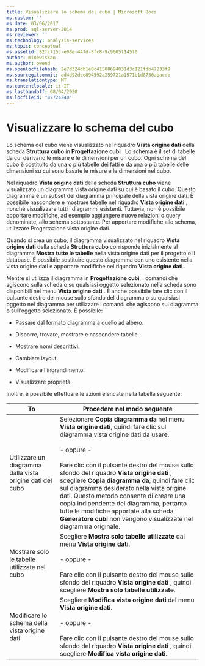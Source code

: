 ```yaml
---
title: Visualizzare lo schema del cubo | Microsoft Docs
ms.custom: ''
ms.date: 03/06/2017
ms.prod: sql-server-2014
ms.reviewer: ''
ms.technology: analysis-services
ms.topic: conceptual
ms.assetid: 82fc715c-e08e-447d-8fc8-9c9005f145f0
author: minewiskan
ms.author: owend
ms.openlocfilehash: 2e7d324db1e0c41588694031d3c121fdb47233f9
ms.sourcegitcommit: ad4d92dce894592a259721a1571b1d8736abacdb
ms.translationtype: MT
ms.contentlocale: it-IT
ms.lasthandoff: 08/04/2020
ms.locfileid: "87724240"
---
```

# <a name="view-the-cube-schema"></a>Visualizzare lo schema del cubo
  Lo schema del cubo viene visualizzato nel riquadro **Vista origine dati** della scheda **Struttura cubo** in **Progettazione cubi** . Lo schema è il set di tabelle da cui derivano le misure e le dimensioni per un cubo. Ogni schema del cubo è costituito da una o più tabelle dei fatti e da una o più tabelle delle dimensioni su cui sono basate le misure e le dimensioni nel cubo.  
  
 Nel riquadro **Vista origine dati** della scheda **Struttura cubo** viene visualizzato un diagramma vista origine dati su cui è basato il cubo. Questo diagramma è un subset del diagramma principale della vista origine dati. È possibile nascondere e mostrare tabelle nel riquadro **Vista origine dati** , nonché visualizzare tutti i diagrammi esistenti. Tuttavia, non è possibile apportare modifiche, ad esempio aggiungere nuove relazioni o query denominate, allo schema sottostante. Per apportare modifiche allo schema, utilizzare Progettazione vista origine dati.  
  
 Quando si crea un cubo, il diagramma visualizzato nel riquadro **Vista origine dati** della scheda **Struttura cubo** corrisponde inizialmente al diagramma **Mostra tutte le tabelle** nella vista origine dati per il progetto o il database. È possibile sostituire questo diagramma con uno esistente nella vista origine dati e apportare modifiche nel riquadro **Vista origine dati** .  
  
 Mentre si utilizza il diagramma in **Progettazione cubi**, i comandi che agiscono sulla scheda o su qualsiasi oggetto selezionato nella scheda sono disponibili nel menu **Vista origine dati** . È anche possibile fare clic con il pulsante destro del mouse sullo sfondo del diagramma o su qualsiasi oggetto nel diagramma per utilizzare i comandi che agiscono sul diagramma o sull'oggetto selezionato. È possibile:  
  
-   Passare dal formato diagramma a quello ad albero.  
  
-   Disporre, trovare, mostrare e nascondere tabelle.  
  
-   Mostrare nomi descrittivi.  
  
-   Cambiare layout.  
  
-   Modificare l'ingrandimento.  
  
-   Visualizzare proprietà.  
  
 Inoltre, è possibile effettuare le azioni elencate nella tabella seguente:  
  
|To|Procedere nel modo seguente|  
|--------|-------------|  
|Utilizzare un diagramma dalla vista origine dati del cubo|Selezionare **Copia diagramma da** nel menu **Vista origine dati**, quindi fare clic sul diagramma vista origine dati da usare.<br /><br /> - oppure -<br /><br /> Fare clic con il pulsante destro del mouse sullo sfondo del riquadro **Vista origine dati** , scegliere **Copia diagramma da**, quindi fare clic sul diagramma desiderato nella vista origine dati. Questo metodo consente di creare una copia indipendente del diagramma, pertanto tutte le modifiche apportate alla scheda **Generatore cubi** non vengono visualizzate nel diagramma originale.|  
|Mostrare solo le tabelle utilizzate nel cubo|Scegliere **Mostra solo tabelle utilizzate** dal menu **Vista origine dati**.<br /><br /> - oppure -<br /><br /> Fare clic con il pulsante destro del mouse sullo sfondo del riquadro **Vista origine dati** , quindi scegliere **Mostra solo tabelle utilizzate**.|  
|Modificare lo schema della vista origine dati|Scegliere **Modifica vista origine dati** dal menu **Vista origine dati**.<br /><br /> - oppure -<br /><br /> Fare clic con il pulsante destro del mouse sullo sfondo del riquadro **Vista origine dati** , quindi scegliere **Modifica vista origine dati**.|  
  
  
